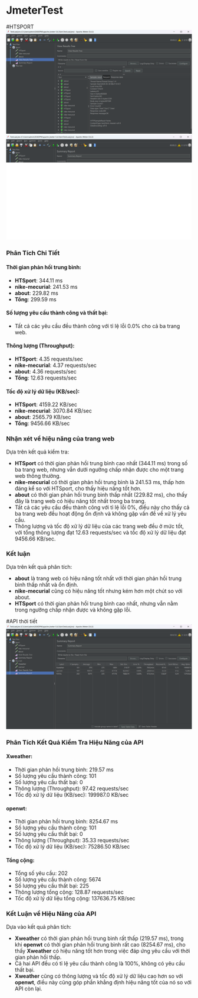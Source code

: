 # JmeterTest
#HTSPORT
![alt text](image.png)
![alt text](image-1.png)
### Phân Tích Chi Tiết

#### Thời gian phản hồi trung bình:

- **HTSport**: 344.11 ms
- **nike-mecurial**: 241.53 ms
- **about**: 229.82 ms
- **Tổng**: 299.59 ms

#### Số lượng yêu cầu thành công và thất bại:

- Tất cả các yêu cầu đều thành công với tỉ lệ lỗi 0.0% cho cả ba trang web.

#### Thông lượng (Throughput):

- **HTSport**: 4.35 requests/sec
- **nike-mecurial**: 4.37 requests/sec
- **about**: 4.36 requests/sec
- **Tổng**: 12.63 requests/sec

#### Tốc độ xử lý dữ liệu (KB/sec):

- **HTSport**: 4159.22 KB/sec
- **nike-mecurial**: 3070.84 KB/sec
- **about**: 2565.79 KB/sec
- **Tổng**: 9456.66 KB/sec

### Nhận xét về hiệu năng của trang web

Dựa trên kết quả kiểm tra:

- **HTSport** có thời gian phản hồi trung bình cao nhất (344.11 ms) trong số ba trang web, nhưng vẫn dưới ngưỡng chấp nhận được cho một trang web thông thường.
- **nike-mecurial** có thời gian phản hồi trung bình là 241.53 ms, thấp hơn đáng kể so với HTSport, cho thấy hiệu năng tốt hơn.
- **about** có thời gian phản hồi trung bình thấp nhất (229.82 ms), cho thấy đây là trang web có hiệu năng tốt nhất trong ba trang.
- Tất cả các yêu cầu đều thành công với tỉ lệ lỗi 0%, điều này cho thấy cả ba trang web đều hoạt động ổn định và không gặp vấn đề về xử lý yêu cầu.
- Thông lượng và tốc độ xử lý dữ liệu của các trang web đều ở mức tốt, với tổng thông lượng đạt 12.63 requests/sec và tốc độ xử lý dữ liệu đạt 9456.66 KB/sec.

### Kết luận

Dựa trên kết quả phân tích:

- **about** là trang web có hiệu năng tốt nhất với thời gian phản hồi trung bình thấp nhất và ổn định.
- **nike-mecurial** cũng có hiệu năng tốt nhưng kém hơn một chút so với about.
- **HTSport** có thời gian phản hồi trung bình cao nhất, nhưng vẫn nằm trong ngưỡng chấp nhận được và không gặp lỗi.


#API thời tiết
![alt text](image-2.png)
### Phân Tích Kết Quả Kiểm Tra Hiệu Năng của API

#### Xweather:

- Thời gian phản hồi trung bình: 219.57 ms
- Số lượng yêu cầu thành công: 101
- Số lượng yêu cầu thất bại: 0
- Thông lượng (Throughput): 97.42 requests/sec
- Tốc độ xử lý dữ liệu (KB/sec): 199987.0 KB/sec

#### openwt:

- Thời gian phản hồi trung bình: 8254.67 ms
- Số lượng yêu cầu thành công: 101
- Số lượng yêu cầu thất bại: 0
- Thông lượng (Throughput): 35.33 requests/sec
- Tốc độ xử lý dữ liệu (KB/sec): 75286.50 KB/sec

#### Tổng cộng:

- Tổng số yêu cầu: 202
- Số lượng yêu cầu thành công: 5674
- Số lượng yêu cầu thất bại: 225
- Thông lượng tổng cộng: 128.87 requests/sec
- Tốc độ xử lý dữ liệu tổng cộng: 137636.75 KB/sec

### Kết Luận về Hiệu Năng của API

Dựa vào kết quả phân tích:

- **Xweather** có thời gian phản hồi trung bình rất thấp (219.57 ms), trong khi **openwt** có thời gian phản hồi trung bình rất cao (8254.67 ms), cho thấy **Xweather** có hiệu năng tốt hơn trong việc đáp ứng yêu cầu với thời gian phản hồi thấp.
- Cả hai API đều có tỉ lệ yêu cầu thành công là 100%, không có yêu cầu thất bại.
- **Xweather** cũng có thông lượng và tốc độ xử lý dữ liệu cao hơn so với **openwt**, điều này cũng góp phần khẳng định hiệu năng tốt của nó so với API còn lại.






